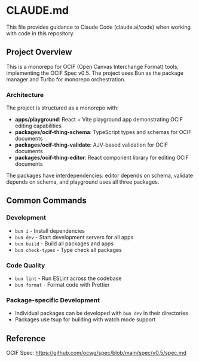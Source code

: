 # CLAUDE.md

This file provides guidance to Claude Code (claude.ai/code) when working with code in this repository.

## Project Overview

This is a monorepo for OCIF (Open Canvas Interchange Format) tools, implementing the OCIF Spec v0.5. The project uses Bun as the package manager and Turbo for monorepo orchestration.

### Architecture

The project is structured as a monorepo with:

- **apps/playground**: React + Vite playground app demonstrating OCIF editing capabilities
- **packages/ocif-thing-schema**: TypeScript types and schemas for OCIF documents
- **packages/ocif-thing-validate**: AJV-based validation for OCIF documents
- **packages/ocif-thing-editor**: React component library for editing OCIF documents

The packages have interdependencies: editor depends on schema, validate depends on schema, and playground uses all three packages.

## Common Commands

### Development

- `bun i` - Install dependencies
- `bun dev` - Start development servers for all apps
- `bun build` - Build all packages and apps
- `bun check-types` - Type check all packages

### Code Quality

- `bun lint` - Run ESLint across the codebase
- `bun format` - Format code with Prettier

### Package-specific Development

- Individual packages can be developed with `bun dev` in their directories
- Packages use tsup for building with watch mode support

## Reference

OCIF Spec: https://github.com/ocwg/spec/blob/main/spec/v0.5/spec.md
